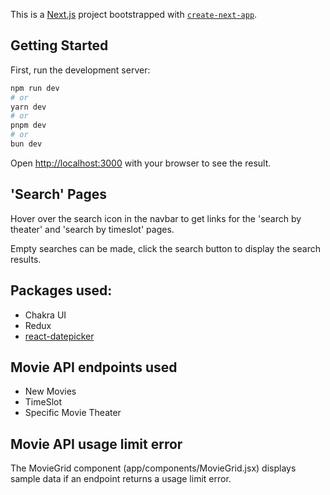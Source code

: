 This is a [Next.js](https://nextjs.org/) project bootstrapped with [`create-next-app`](https://github.com/vercel/next.js/tree/canary/packages/create-next-app).

## Getting Started

First, run the development server:

```bash
npm run dev
# or
yarn dev
# or
pnpm dev
# or
bun dev
```

Open [http://localhost:3000](http://localhost:3000) with your browser to see the result.

## 'Search' Pages

Hover over the search icon in the navbar to get links for the 'search by theater' and 'search by timeslot' pages.

Empty searches can be made, click the search button to display the search results.

## Packages used:

* Chakra UI
* Redux
* [react-datepicker](https://www.npmjs.com/package/react-datepicker)

## Movie API endpoints used

* New Movies
* TimeSlot
* Specific Movie Theater

## Movie API usage limit error

The MovieGrid component (app/components/MovieGrid.jsx) displays sample data if an endpoint returns a usage limit error.